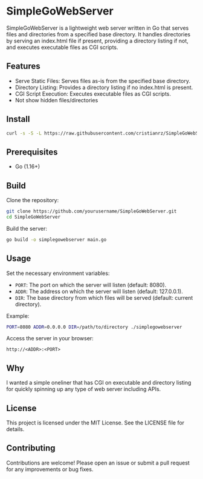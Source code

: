 # SimpleGoWebServer

SimpleGoWebServer is a lightweight web server written in Go that serves files
and directories from a specified base directory. It handles directories by
serving an index.html file if present, providing a directory listing if not,
and executes executable files as CGI scripts.

## Features

- Serve Static Files: Serves files as-is from the specified base directory.
- Directory Listing: Provides a directory listing if no index.html is present.
- CGI Script Execution: Executes executable files as CGI scripts.
- Not show hidden files/directories

## Install

```bash
curl -s -S -L https://raw.githubusercontent.com/cristianrz/SimpleGoWebServer/master/install.sh | sh -s
```

## Prerequisites

- Go (1.16+)

## Build

Clone the repository:

```bash
git clone https://github.com/yourusername/SimpleGoWebServer.git
cd SimpleGoWebServer
```

Build the server:

```bash
go build -o simplegowebserver main.go
```

## Usage

Set the necessary environment variables:

- `PORT`: The port on which the server will listen (default: 8080).
- `ADDR`: The address on which the server will listen (default: 127.0.0.1).
- `DIR`: The base directory from which files will be served (default: current
  directory).

Example:

```bash
PORT=8080 ADDR=0.0.0.0 DIR=/path/to/directory ./simplegowebserver
```

Access the server in your browser:

```
http://<ADDR>:<PORT>
```

## Why

I wanted a simple oneliner that has CGI on executable and directory listing for
quickly spinning up any type of web server including APIs.

## License

This project is licensed under the MIT License. See the LICENSE file
for details.

## Contributing

Contributions are welcome! Please open an issue or submit a pull request for
any improvements or bug fixes.

